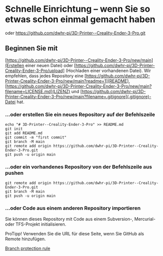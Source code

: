 # Schnelle Einrichtung – wenn Sie so etwas schon einmal gemacht haben
oder
https://github.com/dwhr-pi/3D-Printer--Creality-Ender-3-Pro.git

## Beginnen Sie mit
[https://github.com/dwhr-pi/3D-Printer--Creality-Ender-3-Pro/new/main](Erstellen einer neuen Datei) oder
[https://github.com/dwhr-pi/3D-Printer-Creality-Ender-3-Pro/upload] (Hochladen einer vorhandenen Datei). Wir empfehlen, dass jedes Repository eine 
[https://github.com/dwhr-pi/3D-Printer-Creality-Ender-3-Pro/new/main?readme=1](README),
[https://github.com/dwhr-pi/3D-Printer-Creality-Ender-3-Pro/new/main?filename=LICENSE.md](LIZENZ) und
[https://github.com/dwhr-pi/3D-Printer-Creality-Ender-3-Pro/new/main?filename=.gitignore](.gitignore)-Datei hat.

### …oder erstellen Sie ein neues Repository auf der Befehlszeile
```
echo "# 3D-Printer--Creality-Ender-3-Pro" >> README.md
git init
git add README.md
git commit -m "first commit"
git branch -M main
git remote add origin https://github.com/dwhr-pi/3D-Printer--Creality-Ender-3-Pro.git
git push -u origin main
```

### …oder ein vorhandenes Repository von der Befehlszeile aus pushen
```
git remote add origin https://github.com/dwhr-pi/3D-Printer--Creality-Ender-3-Pro.git
git branch -M main
git push -u origin main
```

### …oder Code aus einem anderen Repository importieren
Sie können dieses Repository mit Code aus einem Subversion-, Mercurial- oder TFS-Projekt initialisieren.


ProTipp! Verwenden Sie die URL für diese Seite, wenn Sie GitHub als Remote hinzufügen.


[Branch protection rule](https://github.com/dwhr-pi/DietPi-Docs/settings/branch_protection_rules/new?branch_name=master)